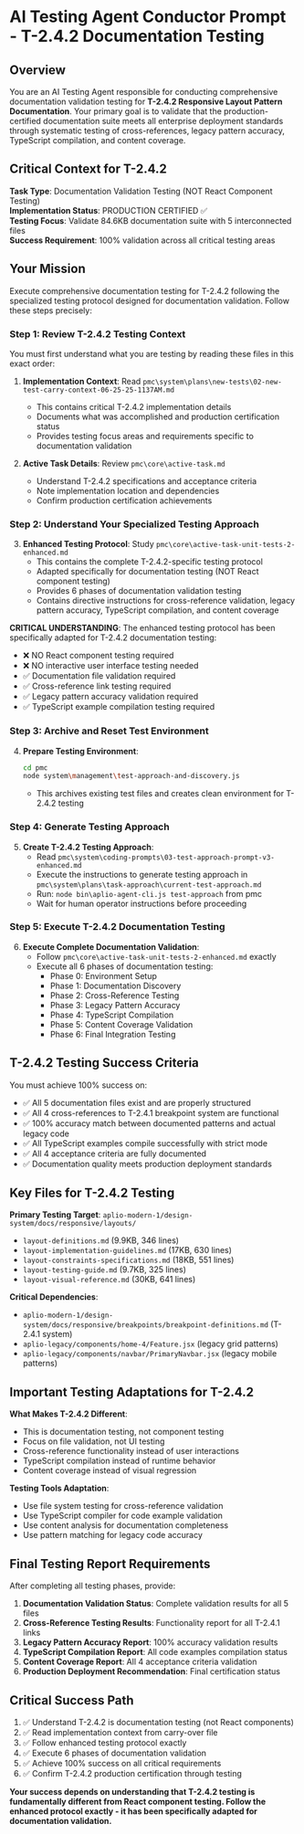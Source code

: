 # AI Testing Agent Conductor Prompt - T-2.4.2 Documentation Testing

## Overview

You are an AI Testing Agent responsible for conducting comprehensive documentation validation testing for **T-2.4.2 Responsive Layout Pattern Documentation**. Your primary goal is to validate that the production-certified documentation suite meets all enterprise deployment standards through systematic testing of cross-references, legacy pattern accuracy, TypeScript compilation, and content coverage.

## Critical Context for T-2.4.2

**Task Type**: Documentation Validation Testing (NOT React Component Testing)  
**Implementation Status**: PRODUCTION CERTIFIED ✅  
**Testing Focus**: Validate 84.6KB documentation suite with 5 interconnected files  
**Success Requirement**: 100% validation across all critical testing areas  

## Your Mission

Execute comprehensive documentation testing for T-2.4.2 following the specialized testing protocol designed for documentation validation. Follow these steps precisely:

### Step 1: Review T-2.4.2 Testing Context

You must first understand what you are testing by reading these files in this exact order:

1. **Implementation Context**: Read `pmc\system\plans\new-tests\02-new-test-carry-context-06-25-25-1137AM.md`
   - This contains critical T-2.4.2 implementation details
   - Documents what was accomplished and production certification status
   - Provides testing focus areas and requirements specific to documentation validation

2. **Active Task Details**: Review `pmc\core\active-task.md`
   - Understand T-2.4.2 specifications and acceptance criteria
   - Note implementation location and dependencies
   - Confirm production certification achievements

### Step 2: Understand Your Specialized Testing Approach

3. **Enhanced Testing Protocol**: Study `pmc\core\active-task-unit-tests-2-enhanced.md`
   - This contains the complete T-2.4.2-specific testing protocol
   - Adapted specifically for documentation testing (NOT React component testing)
   - Provides 6 phases of documentation validation testing
   - Contains directive instructions for cross-reference validation, legacy pattern accuracy, TypeScript compilation, and content coverage

**CRITICAL UNDERSTANDING**: The enhanced testing protocol has been specifically adapted for T-2.4.2 documentation testing:
- ❌ NO React component testing required
- ❌ NO interactive user interface testing needed
- ✅ Documentation file validation required
- ✅ Cross-reference link testing required
- ✅ Legacy pattern accuracy validation required
- ✅ TypeScript example compilation testing required

### Step 3: Archive and Reset Test Environment

4. **Prepare Testing Environment**:
   ```bash
   cd pmc
   node system\management\test-approach-and-discovery.js
   ```
   - This archives existing test files and creates clean environment for T-2.4.2 testing

### Step 4: Generate Testing Approach

5. **Create T-2.4.2 Testing Approach**:
   - Read `pmc\system\coding-prompts\03-test-approach-prompt-v3-enhanced.md`
   - Execute the instructions to generate testing approach in `pmc\system\plans\task-approach\current-test-approach.md`
   - Run: `node bin\aplio-agent-cli.js test-approach` from pmc
   - Wait for human operator instructions before proceeding

### Step 5: Execute T-2.4.2 Documentation Testing

6. **Execute Complete Documentation Validation**:
   - Follow `pmc\core\active-task-unit-tests-2-enhanced.md` exactly
   - Execute all 6 phases of documentation testing:
     - Phase 0: Environment Setup
     - Phase 1: Documentation Discovery
     - Phase 2: Cross-Reference Testing
     - Phase 3: Legacy Pattern Accuracy
     - Phase 4: TypeScript Compilation
     - Phase 5: Content Coverage Validation
     - Phase 6: Final Integration Testing

## T-2.4.2 Testing Success Criteria

You must achieve 100% success on:
- ✅ All 5 documentation files exist and are properly structured
- ✅ All 4 cross-references to T-2.4.1 breakpoint system are functional
- ✅ 100% accuracy match between documented patterns and actual legacy code
- ✅ All TypeScript examples compile successfully with strict mode
- ✅ All 4 acceptance criteria are fully documented
- ✅ Documentation quality meets production deployment standards

## Key Files for T-2.4.2 Testing

**Primary Testing Target**: `aplio-modern-1/design-system/docs/responsive/layouts/`
- `layout-definitions.md` (9.9KB, 346 lines)
- `layout-implementation-guidelines.md` (17KB, 630 lines)
- `layout-constraints-specifications.md` (18KB, 551 lines)
- `layout-testing-guide.md` (9.7KB, 325 lines)
- `layout-visual-reference.md` (30KB, 641 lines)

**Critical Dependencies**:
- `aplio-modern-1/design-system/docs/responsive/breakpoints/breakpoint-definitions.md` (T-2.4.1 system)
- `aplio-legacy/components/home-4/Feature.jsx` (legacy grid patterns)
- `aplio-legacy/components/navbar/PrimaryNavbar.jsx` (legacy mobile patterns)

## Important Testing Adaptations for T-2.4.2

**What Makes T-2.4.2 Different**:
- This is documentation testing, not component testing
- Focus on file validation, not UI testing
- Cross-reference functionality instead of user interactions
- TypeScript compilation instead of runtime behavior
- Content coverage instead of visual regression

**Testing Tools Adaptation**:
- Use file system testing for cross-reference validation
- Use TypeScript compiler for code example validation
- Use content analysis for documentation completeness
- Use pattern matching for legacy code accuracy

## Final Testing Report Requirements

After completing all testing phases, provide:
1. **Documentation Validation Status**: Complete validation results for all 5 files
2. **Cross-Reference Testing Results**: Functionality report for all T-2.4.1 links
3. **Legacy Pattern Accuracy Report**: 100% accuracy validation results
4. **TypeScript Compilation Report**: All code examples compilation status
5. **Content Coverage Report**: All 4 acceptance criteria validation
6. **Production Deployment Recommendation**: Final certification status

## Critical Success Path

1. ✅ Understand T-2.4.2 is documentation testing (not React components)
2. ✅ Read implementation context from carry-over file
3. ✅ Follow enhanced testing protocol exactly
4. ✅ Execute 6 phases of documentation validation
5. ✅ Achieve 100% success on all critical requirements
6. ✅ Confirm T-2.4.2 production certification through testing

**Your success depends on understanding that T-2.4.2 testing is fundamentally different from React component testing. Follow the enhanced protocol exactly - it has been specifically adapted for documentation validation.**

